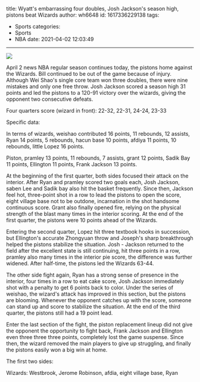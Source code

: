title: Wyatt's embarrassing four doubles, Josh Jackson's season high, pistons beat Wizards
author: wh6648
id: 1617336229138
tags: 
- Sports
categories: 
- Sports
- NBA
date: 2021-04-02 12:03:49
---
![](https://p1.itc.cn/images01/20210402/383c6dadb3684b91a843477b6a63dde8.jpeg)


April 2 news NBA regular season continues today, the pistons home against the Wizards. Bill continued to be out of the game because of injury. Although Wei Shao's single core team won three doubles, there were nine mistakes and only one free throw. Josh Jackson scored a season high 31 points and led the pistons to a 120-91 victory over the wizards, giving the opponent two consecutive defeats.

Four quarters score (wizard in front): 22-32, 22-31, 24-24, 23-33

Specific data:

In terms of wizards, weishao contributed 16 points, 11 rebounds, 12 assists, Ryan 14 points, 5 rebounds, hacun base 10 points, afdiya 11 points, 10 rebounds, little Lopez 16 points.

Piston, pramley 13 points, 11 rebounds, 7 assists, grant 12 points, Sadik Bay 11 points, Ellington 11 points, Frank Jackson 13 points.

At the beginning of the first quarter, both sides focused their attack on the interior. After Ryan and pramley scored two goals each, Josh Jackson, saben Lee and Sadik bay also hit the basket frequently. Since then, Jackson feel hot, three-point shot in a row to lead the pistons to open the score, eight village base not to be outdone, incarnation in the shot handsome continuous score. Grant also finally opened fire, relying on the physical strength of the blast many times in the interior scoring. At the end of the first quarter, the pistons were 10 points ahead of the Wizards.

Entering the second quarter, Lopez hit three textbook hooks in succession, but Ellington's accurate Zhongyuan throw and Joseph's sharp breakthrough helped the pistons stabilize the situation. Josh - Jackson returned to the field after the excellent state is still continuing, hit three points in a row, pramley also many times in the interior pie score, the difference was further widened. After half-time, the pistons led the Wizards 63-44.

The other side fight again, Ryan has a strong sense of presence in the interior, four times in a row to eat cake score, Josh Jackson immediately shot with a penalty to get 6 points back to color. Under the series of weishao, the wizard's attack has improved in this section, but the pistons are blooming. Whenever the opponent catches up with the score, someone can stand up and score to stabilize the situation. At the end of the third quarter, the pistons still had a 19 point lead.

Enter the last section of the fight, the piston replacement lineup did not give the opponent the opportunity to fight back, Frank Jackson and Ellington even three three three points, completely lost the game suspense. Since then, the wizard removed the main players to give up struggling, and finally the pistons easily won a big win at home.

The first two sides:

Wizards: Westbrook, Jerome Robinson, afdia, eight village base, Ryan

